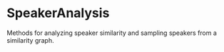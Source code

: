 # SpeakerAnalysis
Methods for analyzing speaker similarity and sampling speakers from a similarity graph.
